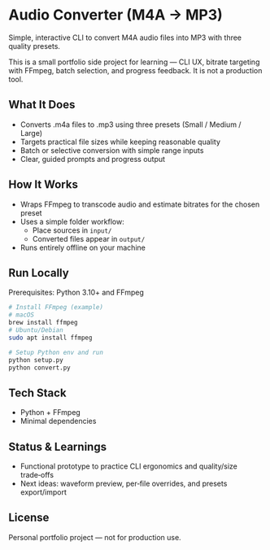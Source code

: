# Audio Converter (M4A → MP3)

Simple, interactive CLI to convert M4A audio files into MP3 with three quality presets.

This is a small portfolio side project for learning — CLI UX, bitrate targeting with FFmpeg, batch selection, and progress feedback. It is not a production tool.

## What It Does
- Converts .m4a files to .mp3 using three presets (Small / Medium / Large)
- Targets practical file sizes while keeping reasonable quality
- Batch or selective conversion with simple range inputs
- Clear, guided prompts and progress output

## How It Works
- Wraps FFmpeg to transcode audio and estimate bitrates for the chosen preset
- Uses a simple folder workflow:
  - Place sources in `input/`
  - Converted files appear in `output/`
- Runs entirely offline on your machine

## Run Locally
Prerequisites: Python 3.10+ and FFmpeg

```bash
# Install FFmpeg (example)
# macOS
brew install ffmpeg
# Ubuntu/Debian
sudo apt install ffmpeg

# Setup Python env and run
python setup.py
python convert.py
```

## Tech Stack
- Python + FFmpeg
- Minimal dependencies

## Status & Learnings
- Functional prototype to practice CLI ergonomics and quality/size trade‑offs
- Next ideas: waveform preview, per‑file overrides, and presets export/import

## License
Personal portfolio project — not for production use.

